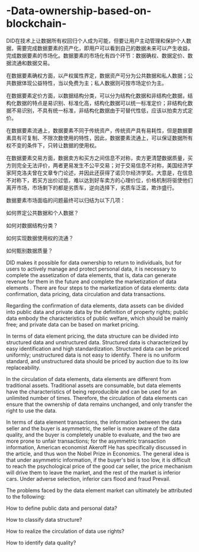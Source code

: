 # -Data-ownership-based-on-blockchain-
DID在技术上让数据所有权回归个人成为可能，但要让用户主动管理和保护个人数据，需要完成数据要素的资产化，即用户可以看到自己的数据未来可以产生收益，完成数据要素的市场化。数据要素的市场化有四个环节：数据确权、数据定价、数据流通和数据交易。

在数据要素确权方面，以产权属性界定，数据资产可分为公共数据和私人数据；公共数据体现公益特性，当以免费为主；私人数据则可按市场定价为主。

在数据要素定价方面，以数据结构分类，可以分为结构化数据和非结构化数据，结构化数据的特点是易识别、标准化高，结构化数据可以统一标准定价；非结构化数据不易识别，不具有统一标准，非结构化数据由于可替代性低，应该以拍卖方式定价。

在数据要素流通上，数据要素不同于传统资产，传统资产具有易耗性，但是数据要素具有可复制、不限次数使用的特性，因此，数据要素流通上，可以保证数据所有权不变的条件下，只转让数据的使用权。

在数据要素交易方面，数据卖方和买方之间信息不对称，卖方更清楚数据质量，买方则完全无法评价，两者更易发生不公平交易；对于交易信息不对称，美国经济学家阿克洛夫曾在文章专门论述，并因此还获得了诺贝尔经济学奖。大意是，在信息不对称下，若买方出价过低，难以达到好车卖方的心理价位，价格机制将驱使他们离开市场，市场剩下的都是劣质车，逆向选择下，劣质车泛滥，欺诈盛行。

数据要素市场面临的问题最终可以归结为以下几项：
	
  如何界定公共数据和个人数据？
  
  如何对数据结构分类？
  
  如何实现数据使用权的流通？
  
  如何甄别数据质量？




DID makes it possible for data ownership to return to individuals, but for users to actively manage and protect personal data, it is necessary to complete the assetization of data elements, that is, data can generate revenue for them in the future and complete the marketization of data elements . There are four steps to the marketization of data elements: data confirmation, data pricing, data circulation and data transactions.

Regarding the confirmation of data elements, data assets can be divided into public data and private data by the definition of property rights; public data embody the characteristics of public welfare, which should be mainly free; and private data can be based on market pricing.

In terms of data element pricing, the data structure can be divided into structured data and unstructured data. Structured data is characterized by easy identification and high standardization. Structured data can be priced uniformly; unstructured data is not easy to identify. There is no uniform standard, and unstructured data should be priced by auction due to its low replaceability.

In the circulation of data elements, data elements are different from traditional assets. Traditional assets are consumable, but data elements have the characteristics of being reproducible and can be used for an unlimited number of times. Therefore, the circulation of data elements can ensure that the ownership of data remains unchanged, and only transfer the right to use the data.

In terms of data element transactions, the information between the data seller and the buyer is asymmetric, the seller is more aware of the data quality, and the buyer is completely unable to evaluate, and the two are more prone to unfair transactions; for the asymmetric transaction information, American economist Akeroff He has specifically discussed in the article, and thus won the Nobel Prize in Economics. The general idea is that under asymmetric information, if the buyer's bid is too low, it is difficult to reach the psychological price of the good car seller, the price mechanism will drive them to leave the market, and the rest of the market is inferior cars. Under adverse selection, inferior cars flood and fraud Prevail.

The problems faced by the data element market can ultimately be attributed to the following:

How to define public data and personal data?

How to classify data structure?

How to realize the circulation of data use rights?

How to identify data quality?
